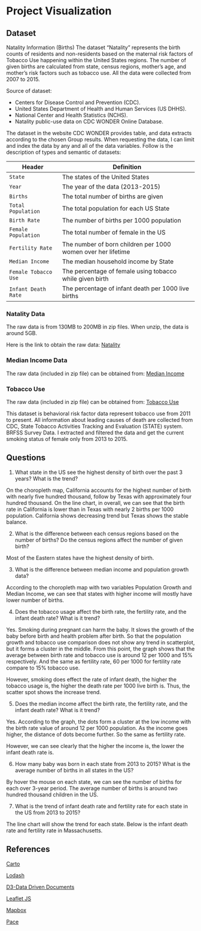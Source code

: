 # Project Visualization

## Dataset

Natality Information (Births)
The dataset “Natality” represents the birth counts of residents and non-residents based on the maternal risk factors of Tobacco Use happening within the United States regions. The number of given births are calculated from state, census regions, mother’s age, and mother’s risk factors such as tobacco use. All the data were collected from 2007 to 2015.

Source of dataset:
- Centers for Disease Control and Prevention (CDC).
- United States Department of Health and Human Services (US DHHS).
- National Center and Health Statistics (NCHS).
- Natality public-use data on CDC WONDER Online Database.

The dataset in the website CDC WONDER provides table, and data extracts according to the chosen Group results. When requesting the data, I can limit and index the data by any and all of the data variables. Follow is the description of types and semantic of datasets:

Header | Definition
---|---------
`State` | The states of the United States
`Year` | The year of the data (2013-2015)
`Births` | The total number of births are given
`Total Population` | The total population for each US State
`Birth Rate` | The number of births per 1000 population
`Female Population` | The total number of female in the US
`Fertility Rate` | The number of born children per 1000 women over her lifetime
`Median Income` | The median household income by State
`Female Tobacco Use` | The percentage of female using tobacco while given birth
`Infant Death Rate` | The percentage of infant death per 1000 live births

### Natality Data
The raw data is from 130MB to 200MB in zip files. When unzip, the data is around 5GB.

Here is the link to obtain the raw data:
[Natality](https://www.cdc.gov/nchs/data_access/VitalStatsOnline.htm#Births%EF%BB%BF%EF%BB%BF%EF%BB%BF%EF%BB%BF%EF%BB%BF%EF%BB%BF%EF%BB%BF)

### Median Income Data
The raw data (included in zip file) can be obtained from:
[Median Income](https://www.census.gov/data/tables/time-series/demo/income-poverty/historical-income-households.html)

### Tobacco Use
The raw data (included in zip file) can be obtained from:
[Tobacco Use](https://www.healthdata.gov/dataset/behavioral-risk-factor-data-tobacco-use-2011-present)

This dataset is behavioral risk factor data represent tobacco use from 2011 to present. All information about leading causes of death are collected from CDC, State Tobacco Activities Tracking and Evaluation (STATE) system. BRFSS Survey Data. I extracted and filtered the data and get the current smoking status of female only from 2013 to 2015.

## Questions

1. What state in the US see the highest density of birth over the past 3 years? What is the trend?

On the choropleth map, California accounts for the highest number of birth with nearly five hundred thousand, follow by Texas with approximately four hundred thousand. On the line chart, in overall, we can see that the birth rate in California is lower than in Texas with nearly 2 births per 1000 population. California shows decreasing trend but Texas shows the stable balance.

2. What is the difference between each census regions based on the number of births? Do the census regions affect the number of given birth?

Most of the Eastern states have the highest density of birth.

3. What is the difference between median income and population growth data?

According to the choropleth map with two variables Population Growth and Median Income, we can see that states with higher income will mostly have lower number of births.

4. Does the tobacco usage affect the birth rate, the fertility rate, and the infant death rate? What is it trend?

Yes. Smoking during pregnant can harm the baby. It slows the growth of the baby before birth and health problem after birth. So that the population growth and tobacco use comparison does not show any trend in scatterplot, but it forms a cluster in the middle. From this point, the graph shows that the average between birth rate and tobacco use is around 12 per 1000 and 15% respectively. And the same as fertility rate, 60 per 1000 for fertility rate compare to 15% tobacco use.

However, smoking does effect the rate of infant death, the higher the tobacco usage is, the higher the death rate per 1000 live birth is. Thus, the scatter spot shows the increase trend.

5. Does the median income affect the birth rate, the fertility rate, and the infant death rate? What is it trend?

Yes. According to the graph, the dots form a cluster at the low income with the birth rate value of around 12 per 1000 population. As the income goes higher, the distance of dots become further. So the same as fertility rate.

However, we can see clearly that the higher the income is, the lower the infant death rate is.

6. How many baby was born in each state from 2013 to 2015? What is the average number of births in all states in the US?

By hover the mouse on each state, we can see the number of births for each over 3-year period. The average number of births is around two hundred thousand children in the US.

7. What is the trend of infant death rate and fertility rate for each state in the US from 2013 to 2015?

The line chart will show the trend for each state. Below is the infant death rate and fertility rate in Massachusetts.

## References

[Carto](https://carto.com)

[Lodash](https://lodash.com)

[D3-Data Driven Documents](https://d3js.org)

[Leaflet JS](http://leafletjs.com)

[Mapbox](https://www.mapbox.com)

[Pace](http://github.hubspot.com/pace/docs/welcome/)
